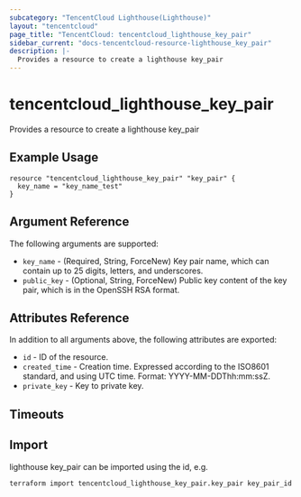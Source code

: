 ```yaml
---
subcategory: "TencentCloud Lighthouse(Lighthouse)"
layout: "tencentcloud"
page_title: "TencentCloud: tencentcloud_lighthouse_key_pair"
sidebar_current: "docs-tencentcloud-resource-lighthouse_key_pair"
description: |-
  Provides a resource to create a lighthouse key_pair
---
```


# tencentcloud_lighthouse_key_pair

Provides a resource to create a lighthouse key_pair

## Example Usage

```hcl
resource "tencentcloud_lighthouse_key_pair" "key_pair" {
  key_name = "key_name_test"
}
```

## Argument Reference

The following arguments are supported:

* `key_name` - (Required, String, ForceNew) Key pair name, which can contain up to 25 digits, letters, and underscores.
* `public_key` - (Optional, String, ForceNew) Public key content of the key pair, which is in the OpenSSH RSA format.

## Attributes Reference

In addition to all arguments above, the following attributes are exported:

* `id` - ID of the resource.
* `created_time` - Creation time. Expressed according to the ISO8601 standard, and using UTC time. Format: YYYY-MM-DDThh:mm:ssZ.
* `private_key` - Key to private key.


## Timeouts

<no value>


## Import

lighthouse key_pair can be imported using the id, e.g.

```
terraform import tencentcloud_lighthouse_key_pair.key_pair key_pair_id
```

